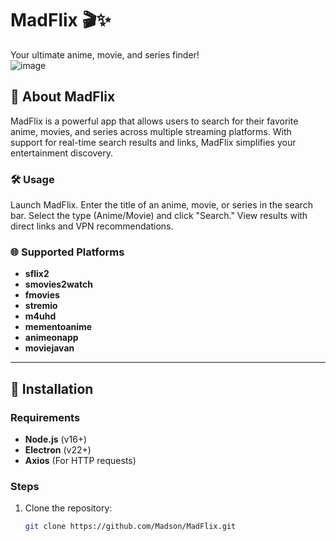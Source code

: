# MadFlix 🎬✨  
Your ultimate anime, movie, and series finder!  
![image](https://github.com/user-attachments/assets/516bdf20-fa11-436b-8b44-08a2fdc3aa4c)

## 🌟 About MadFlix  
MadFlix is a powerful app that allows users to search for their favorite anime, movies, and series across multiple streaming platforms. With support for real-time search results and links, MadFlix simplifies your entertainment discovery.  
### 🛠️ Usage
Launch MadFlix.
Enter the title of an anime, movie, or series in the search bar.
Select the type (Anime/Movie) and click "Search."
View results with direct links and VPN recommendations.

### 🌐 Supported Platforms   
- **sflix2**
- **smovies2watch**
- **fmovies**
- **stremio**
- **m4uhd**
- **mementoanime**
- **animeonapp**
- **moviejavan**

---

## 🔧 Installation  
### Requirements  
- **Node.js** (v16+)  
- **Electron** (v22+)  
- **Axios** (For HTTP requests)  

### Steps  
1. Clone the repository:  
   ```bash
   git clone https://github.com/Madson/MadFlix.git
